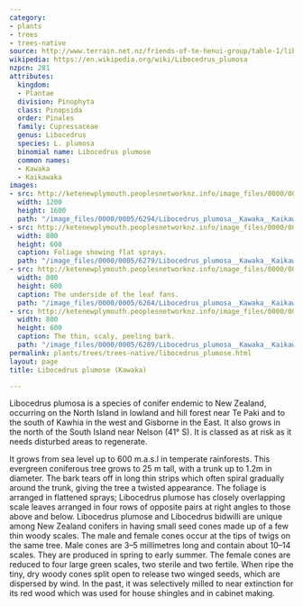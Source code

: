 ```yaml
---
category:
- plants
- trees
- trees-native
source: http://www.terrain.net.nz/friends-of-te-henui-group/table-1/libocedrus-plumose-kawaka.html
wikipedia: https://en.wikipedia.org/wiki/Libocedrus_plumosa
nzpcn: 281
attributes:
  kingdom:
  - Plantae
  division: Pinophyta
  class: Pinopsida
  order: Pinales
  family: Cupressaceae
  genus: Libocedrus
  species: L. plumosa
  binomial name: Libocedrus plumose
  common names:
  - Kawaka
  - Kaikawaka
images:
- src: http://ketenewplymouth.peoplesnetworknz.info/image_files/0000/0005/6294/Libocedrus_plumosa__Kawaka__Kaikawaka.JPG
  width: 1200
  height: 1600
  path: "/image_files/0000/0005/6294/Libocedrus_plumosa__Kawaka__Kaikawaka.JPG"
- src: http://ketenewplymouth.peoplesnetworknz.info/image_files/0000/0005/6279/Libocedrus_plumosa__Kawaka__Kaikawaka-001.JPG
  width: 800
  height: 600
  caption: Foliage showing flat sprays.
  path: "/image_files/0000/0005/6279/Libocedrus_plumosa__Kawaka__Kaikawaka-001.JPG"
- src: http://ketenewplymouth.peoplesnetworknz.info/image_files/0000/0005/6284/Libocedrus_plumosa__Kawaka__Kaikawaka-002.JPG
  width: 800
  height: 600
  caption: The underside of the leaf fans.
  path: "/image_files/0000/0005/6284/Libocedrus_plumosa__Kawaka__Kaikawaka-002.JPG"
- src: http://ketenewplymouth.peoplesnetworknz.info/image_files/0000/0005/6289/Libocedrus_plumosa__Kawaka__Kaikawaka-003.JPG
  width: 800
  height: 600
  caption: The thin, scaly, peeling bark.
  path: "/image_files/0000/0005/6289/Libocedrus_plumosa__Kawaka__Kaikawaka-003.JPG"
permalink: plants/trees/trees-native/libocedrus_plumose.html
layout: page
title: Libocedrus plumose (Kawaka)

---
```

Libocedrus plumosa is a species of conifer endemic to New Zealand, occurring on the North Island in lowland and hill forest near Te Paki and to the south of Kawhia in the west and Gisborne in the East. It also grows in the north of the South Island near Nelson (41° S). It is classed as at risk as it needs disturbed areas to regenerate. 

It grows from sea level up to 600 m.a.s.l in temperate rainforests. This evergreen coniferous tree grows to 25 m tall, with a trunk up to 1.2m in diameter.
The bark tears off in long thin strips which often spiral gradually around the trunk, giving the tree a twisted appearance. The foliage is arranged in flattened sprays; Libocedrus plumose has closely overlapping scale leaves arranged in four rows of opposite pairs at right angles to those above and below.
Libocedrus plumose and Libocedrus bidwilli are unique among New Zealand conifers in having small seed cones made up of a few thin woody scales. The male and female cones occur at the tips of twigs on the same tree. Male cones are 3–5 millimetres long and contain about 10–14 scales. They are produced in spring to early summer.
The female cones are reduced to four large green scales, two sterile and two fertile. When ripe the tiny, dry woody cones split open to release two winged seeds, which are dispersed by wind. 
In the past, it was selectively milled to near extinction for its red wood which was used for house shingles and in cabinet making.
